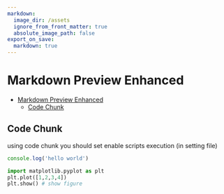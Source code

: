 ```yaml
---
markdown:
  image_dir: /assets
  ignore_from_front_matter: true
  absolute_image_path: false
export_on_save:
  markdown: true
---
```


# Markdown Preview Enhanced

<!-- @import "[TOC]" {cmd="toc" depthFrom=1 depthTo=6 orderedList=false} -->

<!-- code_chunk_output -->

- [Markdown Preview Enhanced](#markdown-preview-enhanced)
  - [Code Chunk](#code-chunk)

<!-- /code_chunk_output -->

## Code Chunk

using code chunk you should set enable scripts execution (in setting file)

```javascript {cmd="node"}
console.log('hello world')
```

```python {cmd=true matplotlib=true}
import matplotlib.pyplot as plt
plt.plot([1,2,3,4])
plt.show() # show figure
```
